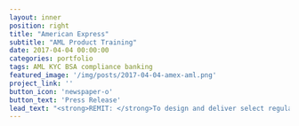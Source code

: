 ```yaml
---
layout: inner
position: right
title: "American Express"
subtitle: "AML Product Training"
date: 2017-04-04 00:00:00
categories: portfolio
tags: AML KYC BSA compliance banking
featured_image: '/img/posts/2017-04-04-amex-aml.png'
project_link: ''
button_icon: 'newspaper-o'
button_text: 'Press Release'
lead_text: "<strong>REMIT: </strong>To design and deliver select regulatory compliance training to American Express Foreign Exchange Services product teams and key stakeholders. The content was designed to inform and empower product managers, executives,  and others with a deep understanding of money laundering risks and American Express' associated processes."
---
```

